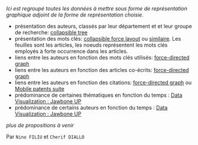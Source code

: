 _Ici est regroupé toutes les données à mettre sous forme de représentation graphique adjoint de la forme de représentation choisie._

- présentation des auteurs, classés par leur département et et leur groupe de recherche: [collapsible tree](https://bl.ocks.org/mbostock/4062045)
- présentation des mots clés: [collapsible force layout](https://bl.ocks.org/mbostock/1093130) ou [similaire](http://www.redotheweb.com/CodeFlower/). Les feuilles sont les articles, les noeuds représentent les mots clés employés à forte occurrence dans les articles.
- liens entre les auteurs en fonction des mots clés utilisés: [force-directed graph](https://bl.ocks.org/mbostock/4062045)
- liens entre les auteurs en fonction des articles co-écrits: [force-directed graph](https://bl.ocks.org/mbostock/4062045)
- liens entre les auteurs en fonction des citations: [force-directed graph](https://bl.ocks.org/mbostock/4062045) ou [Mobile patents suite](http://bl.ocks.org/mbostock/1153292)
- prédominance de certaines thématiques en fonction du temps : [Data Visualization : Jawbone UP](https://nyquist212.wordpress.com/category/d3-js/)
- prédominance de certains auteurs en fonction du temps : [Data Visualization : Jawbone UP](https://nyquist212.wordpress.com/category/d3-js/)

_plus de propositions à venir_

Par `Nino FILIU` et `Cherif DIALLO`
